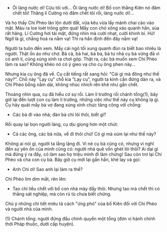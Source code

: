 - Ôi làng nước ơi! Cứu tôi với... Ôi làng nước ơi! Bố con thằng Kiên nó đâm chết tôi! Thằng lí Cường nó đâm chết tôi rồi, làng nước ơi!...

Và họ thấy Chí Phèo lăn lộn dưới đất, vừa kêu vừa lấy mảnh chai cào vào mặt. Máu ra loe loét trông gớm quá! Mấy con chó xông xáo quanh hắn, sủa rất hăng. Lí Cường hơi tái mặt, đứng nhìn mà cười nhạt, cười khinh bỉ. Hứ! Ngỡ là gì, chẳng hoá ra nằm vạ! Thì ra hắn định đến đây nằm vạ!

Người ta tuôn đến xem. Mấy cái ngõ tối xung quanh đùn ra biết bao nhiêu là người. Thật ồn ào như chợ. Bà cả, bà hai, bà ba, bà tư nhà cụ bà vừng đã vì có anh lí, cũng xúng xính ra chơi góp. Thật ra, các bà muốn xem Chí Phèo làm ra sao? Không khéo nó có ý gieo vạ cho cụ ông phen này...

Nhưng kia cụ ông đã về. Cụ cất tiếng rất sang hỏi: "Cái gì mà đông như thế này?". Chỗ này "Lạy cụ" chỗ kia "Lạy cụ", người ta kính cẩn đứng dàn ra, và Chí Phèo bỗng nằm dài, không nhúc nhích rên khẽ như gần chết.

Thoáng nhìn qua, cụ đã hiểu cơ sự rồi. Làm lí trưởng rồi chánh tổng(1), bây giờ lại đến lượt con cụ làm lí trưởng, những việc như thế này cụ không lạ gì. Cụ hãy quát mấy bà vợ đang xúng xính chực tăng công với chồng:

- Các bà đi vào nhà; đàn bà chỉ lôi thôi, biết gì?

Rồi quay lại bọn người làng, cụ dịu giọng hơn một chút:

- Cả các ông, các bà nữa, về đi thôi chứ! Có gì mà xúm lại như thế này?

Không ai nói gì, người ta lẳng lặng đi. Vì né cụ bà cũng có, nhưng vì nghĩ đến sự yên ổn của mình cũng có: người nhà quê vốn ghét lôi thôi? Ai dại gì mà đứng ý ra đấy, có làm sao họ triệu mình đi làm chứng! Sau còn trơ lại Chí Phèo và cha con cụ bà. Bây giờ cụ mới lại gần hắn, khẽ lay và gọi:

- Anh Chí ơi! Sao anh lại làm ra thế?

Chí Phèo lim dim mắt, rên lên:

- Tao chỉ liều chết với bố con nhà mày đấy thôi. Nhưng tao mà chết thì có thằng sát nghiệp, mà còn rủ tù chưa biết chừng.

Chú ý những chi tiết miêu tả cách "ứng phó" của bố Kiên đối với Chí Phèo và người nhà của mình.

(1) Chánh tổng: người đứng đầu chính quyền một tổng (đơn vị hành chính thời Pháp thuộc, dưới cấp huyện).